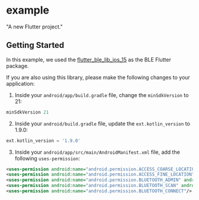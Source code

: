 # example

"A new Flutter project."

## Getting Started

In this example, we used the [flutter_ble_lib_ios_15](https://github.com/davejlin/flutter_ble_lib_ios_15) as the BLE Flutter package.

If you are also using this library, please make the following changes to your application:

1. Inside your `android/app/build.gradle` file, change the `minSdkVersion` to 21:

```gradle
minSdkVersion 21
```

2. Inside your `android/build.gradle` file, update the `ext.kotlin_version` to 1.9.0:

```gradle
ext.kotlin_version = '1.9.0'
```

3. Inside your `android/app/src/main/AndroidManifest.xml` file, add the following `uses-permission`:

```xml
<uses-permission android:name="android.permission.ACCESS_COARSE_LOCATION"/>
<uses-permission android:name="android.permission.ACCESS_FINE_LOCATION" android:minSdkVersion="29"/>
<uses-permission android:name="android.permission.BLUETOOTH_ADMIN" android:maxSdkVersion="30"/>
<uses-permission android:name="android.permission.BLUETOOTH_SCAN" android:minSdkVersion="31" android:usesPermissionFlags="neverForLocation"/>
<uses-permission android:name="android.permission.BLUETOOTH_CONNECT"/>
```